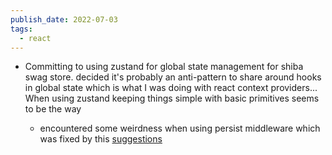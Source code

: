 ```yaml
---
publish_date: 2022-07-03
tags:
  - react
---
```

- Committing to using zustand for global state management for shiba swag store. decided it's probably an anti-pattern to share around hooks in global state which is what I was doing with react context providers...  When using zustand keeping things simple with basic primitives seems to be the way

	- encountered some weirdness when using persist middleware which was fixed by this [suggestions](https://github.com/pmndrs/zustand/issues/938#issuecomment-1141402342)
